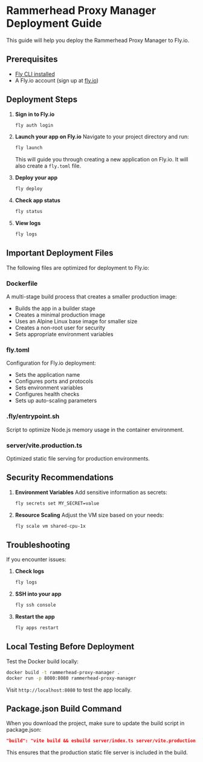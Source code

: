# Rammerhead Proxy Manager Deployment Guide

This guide will help you deploy the Rammerhead Proxy Manager to Fly.io.

## Prerequisites

- [Fly CLI installed](https://fly.io/docs/hands-on/install-flyctl/)
- A Fly.io account (sign up at [fly.io](https://fly.io))

## Deployment Steps

1. **Sign in to Fly.io**
   ```bash
   fly auth login
   ```

2. **Launch your app on Fly.io**
   Navigate to your project directory and run:
   ```bash
   fly launch
   ```
   This will guide you through creating a new application on Fly.io. It will also create a `fly.toml` file.

3. **Deploy your app**
   ```bash
   fly deploy
   ```

4. **Check app status**
   ```bash
   fly status
   ```

5. **View logs**
   ```bash
   fly logs
   ```

## Important Deployment Files

The following files are optimized for deployment to Fly.io:

### Dockerfile
A multi-stage build process that creates a smaller production image:
- Builds the app in a builder stage
- Creates a minimal production image
- Uses an Alpine Linux base image for smaller size
- Creates a non-root user for security
- Sets appropriate environment variables

### fly.toml
Configuration for Fly.io deployment:
- Sets the application name
- Configures ports and protocols
- Sets environment variables
- Configures health checks
- Sets up auto-scaling parameters

### .fly/entrypoint.sh
Script to optimize Node.js memory usage in the container environment.

### server/vite.production.ts
Optimized static file serving for production environments.

## Security Recommendations

1. **Environment Variables**
   Add sensitive information as secrets:
   ```bash
   fly secrets set MY_SECRET=value
   ```

2. **Resource Scaling**
   Adjust the VM size based on your needs:
   ```bash
   fly scale vm shared-cpu-1x
   ```

## Troubleshooting

If you encounter issues:

1. **Check logs**
   ```bash
   fly logs
   ```

2. **SSH into your app**
   ```bash
   fly ssh console
   ```

3. **Restart the app**
   ```bash
   fly apps restart
   ```

## Local Testing Before Deployment

Test the Docker build locally:
```bash
docker build -t rammerhead-proxy-manager .
docker run -p 8080:8080 rammerhead-proxy-manager
```

Visit `http://localhost:8080` to test the app locally.

## Package.json Build Command

When you download the project, make sure to update the build script in package.json:

```json
"build": "vite build && esbuild server/index.ts server/vite.production.ts --platform=node --packages=external --bundle --format=esm --outdir=dist"
```

This ensures that the production static file server is included in the build.